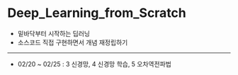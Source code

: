 # Deep_Learning_from_Scratch

- 밑바닥부터 시작하는 딥러닝
- 소스코드 직접 구현하면서 개념 재정립하기

------

* 02/20 ~ 02/25 : 3 신경망, 4 신경망 학습, 5 오차역전파법
